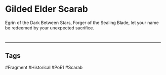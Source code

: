 # Gilded Elder Scarab
Egrin of the Dark Between Stars, Forger of the Sealing Blade, let your name be redeemed by your unexpected sacrifice.

#
---
## Tags
#Fragment
#Historical 
#PoE1 
#Scarab 